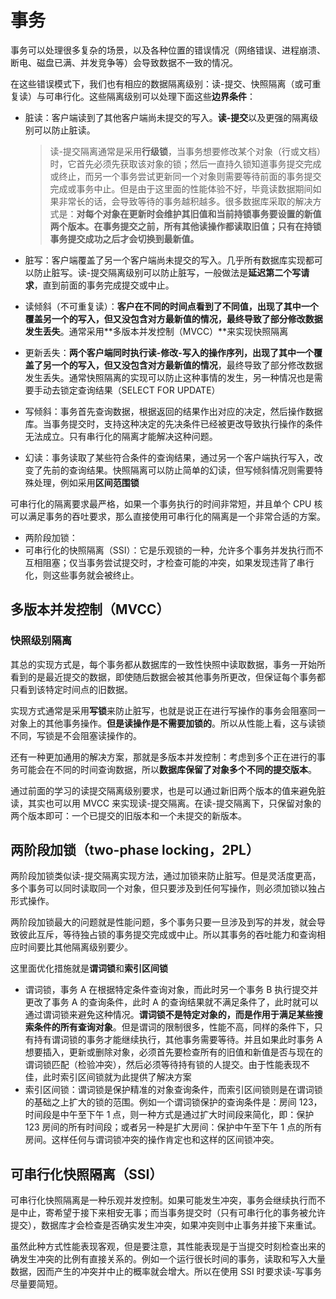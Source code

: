 # 事务

事务可以处理很多复杂的场景，以及各种位置的错误情况（网络错误、进程崩溃、断电、磁盘已满、并发竞争等）会导致数据不一致的情况。

在这些错误模式下，我们也有相应的数据隔离级别：读-提交、快照隔离（或可重复读）与可串行化。这些隔离级别可以处理下面这些**边界条件**：

- 脏读：客户端读到了其他客户端尚未提交的写入。**读-提交**以及更强的隔离级别可以防止脏读。

  > 读-提交隔离通常是采用**行级锁**，当事务想要修改某个对象（行或文档）时，它首先必须先获取该对象的锁；然后一直持久锁知道事务提交完成或终止，而另一个事务尝试更新同一个对象则需要等待前面的事务提交完成或事务中止。但是由于这里面的性能体验不好，毕竟读数据期间如果非常长的话，会导致等待的事务越积越多。很多数据库采取的解决方式是：**对每个对象在更新时会维护其旧值和当前持锁事务要设置的新值两个版本。在事务提交之前，所有其他读操作都读取旧值；只有在持锁事务提交成功之后才会切换到最新值。**

- 脏写：客户端覆盖了另一个客户端尚未提交的写入。几乎所有数据库实现都可以防止脏写。读-提交隔离级别可以防止脏写，一般做法是**延迟第二个写请求**，直到前面的事务完成提交或中止。

- 读倾斜（不可重复读）：**客户在不同的时间点看到了不同值，出现了其中一个覆盖另一个的写入，但又没包含对方最新值的情况，最终导致了部分修改数据发生丢失**。通常采用**多版本并发控制（MVCC）**来实现快照隔离

- 更新丢失：**两个客户端同时执行读-修改-写入的操作序列，出现了其中一个覆盖了另一个的写入，但又没包含对方最新值的情况**，最终导致了部分修改数据发生丢失。通常快照隔离的实现可以防止这种事情的发生，另一种情况也是需要手动去锁定查询结果（SELECT FOR UPDATE）

- 写倾斜：事务首先查询数据，根据返回的结果作出对应的决定，然后操作数据库。当事务提交时，支持这种决定的先决条件已经被更改导致执行操作的条件无法成立。只有串行化的隔离才能解决这种问题。

- 幻读：事务读取了某些符合条件的查询结果，通过另一个客户端执行写入，改变了先前的查询结果。快照隔离可以防止简单的幻读，但写倾斜情况则需要特殊处理，例如采用**区间范围锁**

可串行化的隔离要求最严格，如果一个事务执行的时间非常短，并且单个 CPU 核可以满足事务的吞吐要求，那么直接使用可串行化的隔离是一个非常合适的方案。

- 两阶段加锁：
- 可串行化的快照隔离（SSI）：它是乐观锁的一种，允许多个事务并发执行而不互相阻塞；仅当事务尝试提交时，才检查可能的冲突，如果发现违背了串行化，则这些事务就会被终止。

## 多版本并发控制（MVCC）

### 快照级别隔离

其总的实现方式是，每个事务都从数据库的一致性快照中读取数据，事务一开始所看到的是最近提交的数据，即使随后数据会被其他事务所更改，但保证每个事务都只看到该特定时间点的旧数据。

实现方式通常是采用**写锁**来防止脏写，也就是说正在进行写操作的事务会阻塞同一对象上的其他事务操作。**但是读操作是不需要加锁的**。所以从性能上看，这与读锁不同，写锁是不会阻塞读操作的。

还有一种更加通用的解决方案，那就是多版本并发控制：考虑到多个正在进行的事务可能会在不同的时间查询数据，所以**数据库保留了对象多个不同的提交版本**。

通过前面的学习的读提交隔离级别要求，也是可以通过新旧两个版本的值来避免脏读，其实也可以用 MVCC 来实现读-提交隔离。在读-提交隔离下，只保留对象的两个版本即可：一个已提交的旧版本和一个未提交的新版本。

## 两阶段加锁（two-phase locking，2PL）

两阶段加锁类似读-提交隔离实现方法，通过加锁来防止脏写。但是灵活度更高，多个事务可以同时读取同一个对象，但只要涉及到任何写操作，则必须加锁以独占形式操作。

两阶段加锁最大的问题就是性能问题，多个事务只要一旦涉及到写的并发，就会导致彼此互斥，等待独占锁的事务提交完成或中止。所以其事务的吞吐能力和查询相应时间要比其他隔离级别要少。

这里面优化措施就是**谓词锁**和**索引区间锁**

- 谓词锁，事务 A 在根据特定条件查询对象，而此时另一个事务 B 执行提交并更改了事务 A 的查询条件，此时 A 的查询结果就不满足条件了，此时就可以通过谓词锁来避免这种情况。**谓词锁不是特定对象的，而是作用于满足某些搜索条件的所有查询对象**。但是谓词的限制很多，性能不高，同样的条件下，只有持有谓词锁的事务才能继续执行，其他事务需要等待。并且如果此时事务 A 想要插入，更新或删除对象，必须首先要检查所有的旧值和新值是否与现在的谓词锁匹配（检验冲突），然后必须等待持有锁的人提交。由于性能表现不佳，此时索引区间锁就为此提供了解决方案
- 索引区间锁：谓词锁是保护精准的对象查询条件，而索引区间锁则是在谓词锁的基础之上扩大的锁的范围。例如一个谓词锁保护的查询条件是：房间 123，时间段是中午至下午 1 点，则一种方式是通过扩大时间段来简化，即：保护 123 房间的所有时间段；或者另一种是扩大房间：保护中午至下午 1 点的所有房间。这样任何与谓词锁冲突的操作肯定也和这样的区间锁冲突。

## 可串行化快照隔离（SSI）

可串行化快照隔离是一种乐观并发控制。如果可能发生冲突，事务会继续执行而不是中止，寄希望于接下来相安无事；而当事务提交时（只有可串行化的事务被允许提交），数据库才会检查是否确实发生冲突，如果冲突则中止事务并接下来重试。

虽然此种方式性能表现客观，但是要注意，其性能表现是于当提交时刻检查出来的确发生冲突的比例有直接关系的。例如一个运行很长时间的事务，读取和写入大量数据，因而产生的冲突并中止的概率就会增大。所以在使用 SSI 时要求读-写事务尽量要简短。
